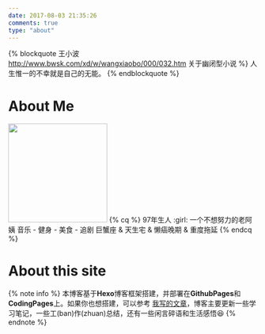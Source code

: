 ```yaml
---
date: 2017-08-03 21:35:26
comments: true
type: "about"
---
```


{% blockquote 王小波 http://www.bwsk.com/xd/w/wangxiaobo/000/032.htm 关于幽闭型小说 %}
人生惟一的不幸就是自己的无能。
{% endblockquote %}

# About Me #

<!-- <img src="https://i.loli.net/2021/07/03/6XYkWHefnZ85hql.jpg" width="200" height="200"> -->
<img src="https://i.loli.net/2020/08/01/2WpFPRzbawuXsmM.png" width="200" height="200">
{% cq %}
97年生人 :girl:
一个不想努力的老阿姨
音乐 - 健身 - 美食 - 追剧
巨蟹座 & 天生宅 & 懒癌晚期 & 重度拖延
{% endcq %}

# About this site #

{% note info %}
本博客基于**Hexo**博客框架搭建，并部署在**GithubPages**和**CodingPages**上。如果你也想搭建，可以参考 [我写的文章](http://jmyblog.top/Hexo-GithubPages-CodingPages%E6%90%AD%E5%BB%BA%E8%87%AA%E5%B7%B1%E7%9A%84%E4%B8%AA%E4%BA%BA%E5%8D%9A%E5%AE%A2/#more)，博客主要更新一些学习笔记，一些工(ban)作(zhuan)总结，还有一些闲言碎语和生活感悟:laughing:
{% endnote %}